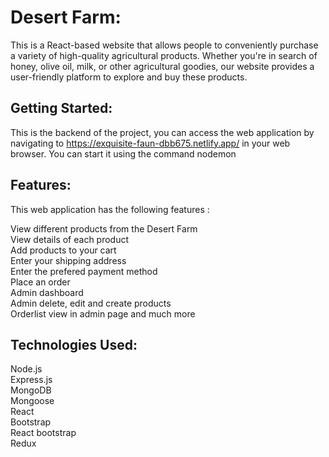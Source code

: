 # Desert Farm:

This is a React-based website that allows people to conveniently purchase a variety of high-quality agricultural products. Whether you're in search of honey, olive oil, milk, or other agricultural goodies, our website provides a user-friendly platform to explore and buy these products.

## Getting Started:

This is the backend of the project, you can access the web application by navigating to https://exquisite-faun-dbb675.netlify.app/ in your web browser.
You can start it using the command nodemon

## Features:

This web application has the following features :

View different products from the Desert Farm  
View details of each product  
Add products to your cart  
Enter your shipping address  
Enter the prefered payment method  
Place an order  
Admin dashboard  
Admin delete, edit and create products  
Orderlist view in admin page and much more

## Technologies Used:

Node.js  
Express.js  
MongoDB  
Mongoose  
React  
Bootstrap  
React bootstrap  
Redux
